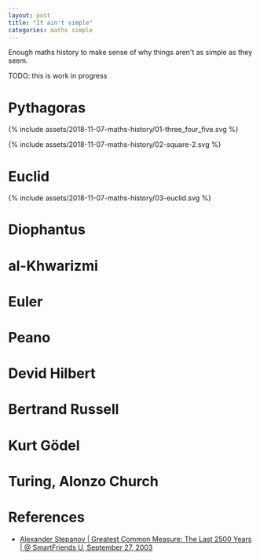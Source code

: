 ```yaml
---
layout: post
title: "It ain't simple"
categories: maths simple
---
```


Enough maths history to make sense of why things aren't as simple as they seem.

TODO: this is work in progress

# Pythagoras

{% include assets/2018-11-07-maths-history/01-three_four_five.svg %}

{% include assets/2018-11-07-maths-history/02-square-2.svg %}

# Euclid

{% include assets/2018-11-07-maths-history/03-euclid.svg %}

# Diophantus

# al-Khwarizmi

# Euler

# Peano

# Devid Hilbert

# Bertrand Russell

# Kurt Gödel

# Turing, Alonzo Church

# References

- [Alexander Stepanov | Greatest Common Measure: The Last 2500 Years | @
  SmartFriends U, September 27, 2003][as-gcd]

[as-gcd]: https://www.youtube.com/watch?v=fanm5y00joc

